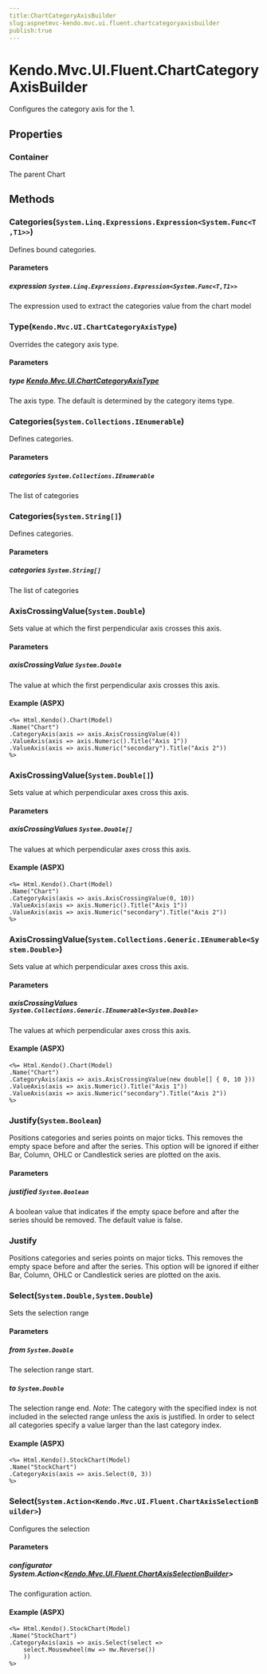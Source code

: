 ```yaml
---
title:ChartCategoryAxisBuilder
slug:aspnetmvc-kendo.mvc.ui.fluent.chartcategoryaxisbuilder
publish:true
---
```


# Kendo.Mvc.UI.Fluent.ChartCategoryAxisBuilder
Configures the category axis for the 1.


## Properties
### Container
The parent Chart



## Methods

### Categories(`System.Linq.Expressions.Expression<System.Func<T,T1>>`)
Defines bound categories.


#### Parameters

##### expression `System.Linq.Expressions.Expression<System.Func<T,T1>>`
The expression used to extract the categories value from the chart model





### Type(`Kendo.Mvc.UI.ChartCategoryAxisType`)
Overrides the category axis type.


#### Parameters

##### type [Kendo.Mvc.UI.ChartCategoryAxisType](/api/wrappers/aspnet-mvc/Kendo.Mvc.UI/ChartCategoryAxisType)
The axis type. The default is determined by the category items type.





### Categories(`System.Collections.IEnumerable`)
Defines categories.


#### Parameters

##### categories `System.Collections.IEnumerable`
The list of categories





### Categories(`System.String[]`)
Defines categories.


#### Parameters

##### categories `System.String[]`
The list of categories





### AxisCrossingValue(`System.Double`)
Sets value at which the first perpendicular axis crosses this axis.


#### Parameters

##### axisCrossingValue `System.Double`
The value at which the first perpendicular axis crosses this axis.




#### Example (ASPX)
    <%= Html.Kendo().Chart(Model)
    .Name("Chart")
    .CategoryAxis(axis => axis.AxisCrossingValue(4))
    .ValueAxis(axis => axis.Numeric().Title("Axis 1"))
    .ValueAxis(axis => axis.Numeric("secondary").Title("Axis 2"))
    %>


### AxisCrossingValue(`System.Double[]`)
Sets value at which perpendicular axes cross this axis.


#### Parameters

##### axisCrossingValues `System.Double[]`
The values at which perpendicular axes cross this axis.




#### Example (ASPX)
    <%= Html.Kendo().Chart(Model)
    .Name("Chart")
    .CategoryAxis(axis => axis.AxisCrossingValue(0, 10))
    .ValueAxis(axis => axis.Numeric().Title("Axis 1"))
    .ValueAxis(axis => axis.Numeric("secondary").Title("Axis 2"))
    %>


### AxisCrossingValue(`System.Collections.Generic.IEnumerable<System.Double>`)
Sets value at which perpendicular axes cross this axis.


#### Parameters

##### axisCrossingValues `System.Collections.Generic.IEnumerable<System.Double>`
The values at which perpendicular axes cross this axis.




#### Example (ASPX)
    <%= Html.Kendo().Chart(Model)
    .Name("Chart")
    .CategoryAxis(axis => axis.AxisCrossingValue(new double[] { 0, 10 }))
    .ValueAxis(axis => axis.Numeric().Title("Axis 1"))
    .ValueAxis(axis => axis.Numeric("secondary").Title("Axis 2"))
    %>


### Justify(`System.Boolean`)
Positions categories and series points on major ticks. This removes the empty space before and after the series.
            This option will be ignored if either Bar, Column, OHLC or Candlestick series are plotted on the axis.


#### Parameters

##### justified `System.Boolean`
A boolean value that indicates if the empty space before and after the series should be removed.
            The default value is false.





### Justify
Positions categories and series points on major ticks. This removes the empty space before and after the series.
            This option will be ignored if either Bar, Column, OHLC or Candlestick series are plotted on the axis.





### Select(`System.Double,System.Double`)
Sets the selection range


#### Parameters

##### from `System.Double`
The selection range start.

##### to `System.Double`
The selection range end.
            *Note*: The category with the specified index is not included in the selected range
            unless the axis is justified. In order to select all categories specify
            a value larger than the last category index.




#### Example (ASPX)
    <%= Html.Kendo().StockChart(Model)
    .Name("StockChart")
    .CategoryAxis(axis => axis.Select(0, 3))
    %>


### Select(`System.Action<Kendo.Mvc.UI.Fluent.ChartAxisSelectionBuilder>`)
Configures the selection


#### Parameters

##### configurator System.Action<[Kendo.Mvc.UI.Fluent.ChartAxisSelectionBuilder](/api/wrappers/aspnet-mvc/Kendo.Mvc.UI.Fluent/ChartAxisSelectionBuilder)>
The configuration action.




#### Example (ASPX)
    <%= Html.Kendo().StockChart(Model)
    .Name("StockChart")
    .CategoryAxis(axis => axis.Select(select =>
        select.Mousewheel(mw => mw.Reverse())
        ))
    %>



